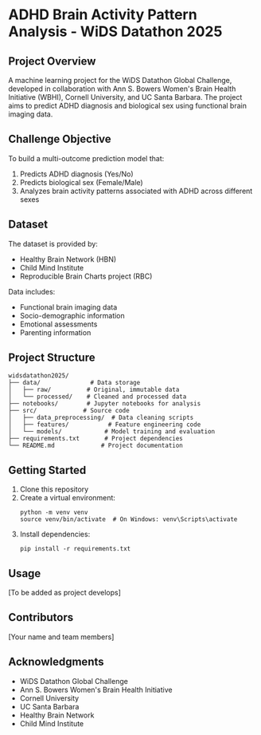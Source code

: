 # ADHD Brain Activity Pattern Analysis - WiDS Datathon 2025

## Project Overview
A machine learning project for the WiDS Datathon Global Challenge, developed in collaboration with Ann S. Bowers Women's Brain Health Initiative (WBHI), Cornell University, and UC Santa Barbara. The project aims to predict ADHD diagnosis and biological sex using functional brain imaging data.

## Challenge Objective
To build a multi-outcome prediction model that:
1. Predicts ADHD diagnosis (Yes/No)
2. Predicts biological sex (Female/Male)
3. Analyzes brain activity patterns associated with ADHD across different sexes

## Dataset
The dataset is provided by:
- Healthy Brain Network (HBN)
- Child Mind Institute
- Reproducible Brain Charts project (RBC)

Data includes:
- Functional brain imaging data
- Socio-demographic information
- Emotional assessments
- Parenting information

## Project Structure
```
widsdatathon2025/
├── data/              # Data storage
│   ├── raw/          # Original, immutable data
│   └── processed/    # Cleaned and processed data
├── notebooks/        # Jupyter notebooks for analysis
├── src/             # Source code
│   ├── data_preprocessing/  # Data cleaning scripts
│   ├── features/           # Feature engineering code
│   └── models/            # Model training and evaluation
├── requirements.txt       # Project dependencies
└── README.md             # Project documentation
```

## Getting Started
1. Clone this repository
2. Create a virtual environment:
   ```
   python -m venv venv
   source venv/bin/activate  # On Windows: venv\Scripts\activate
   ```
3. Install dependencies:
   ```
   pip install -r requirements.txt
   ```

## Usage
[To be added as project develops]

## Contributors
[Your name and team members]

## Acknowledgments
- WiDS Datathon Global Challenge
- Ann S. Bowers Women's Brain Health Initiative
- Cornell University
- UC Santa Barbara
- Healthy Brain Network
- Child Mind Institute
